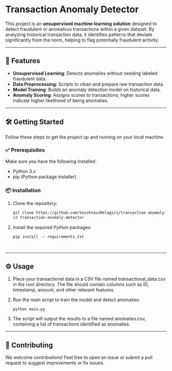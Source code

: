 # Transaction Anomaly Detector

This project is an **unsupervised machine learning solution** designed to detect fraudulent or anomalous transactions within a given dataset. By analyzing historical transaction data, it identifies patterns that deviate significantly from the norm, helping to flag potentially fraudulent activity.

---

## 🚀 Features

- **Unsupervised Learning**: Detects anomalies without needing labeled fraudulent data.
- **Data Preprocessing**: Scripts to clean and prepare raw transaction data.
- **Model Training**: Builds an anomaly detection model on historical data.
- **Anomaly Scoring**: Assigns scores to transactions; higher scores indicate higher likelihood of being anomalies.

---

## 🛠 Getting Started

Follow these steps to get the project up and running on your local machine.

### ✅ Prerequisites

Make sure you have the following installed:

- Python 3.x  
- pip (Python package installer)

### 📦 Installation

1. Clone the repository:

   ```bash
   git clone https://github.com/VaishnaviMelagiri/transaction-anomaly-detector.git
   cd transaction-anomaly-detector

2. Install the required Python packages:

   ```bash
   pip install -r requirements.txt




---

## ⚙️ Usage

1. Place your transactional data in a CSV file named transactional_data.csv in the root directory.
The file should contain columns such as ID, timestamp, amount, and other relevant features.


2. Run the main script to train the model and detect anomalies:

   ```bash
   python main.py


3. The script will output the results to a file named anomalies.csv, containing a list of transactions identified as anomalies.




---

## 🤝 Contributing

We welcome contributions!
Feel free to open an issue or submit a pull request to suggest improvements or fix issues.

